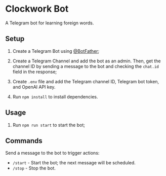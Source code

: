 # Clockwork Bot

A Telegram bot for learning foreign words.

## Setup

1. Create a Telegram Bot using [@BotFather](https://t.me/botfather);

1. Create a Telegram Channel and add the bot as an admin. Then, get the channel ID by sending a message to the bot and
   checking the `chat.id` field in the response;

1. Create `.env` file and add the Telegram channel ID, Telegram bot token, and OpenAI API key.

1. Run `npm install` to install dependencies.

## Usage

1. Run `npm run start` to start the bot;

## Commands

Send a message to the bot to trigger actions:

- `/start` - Start the bot; the next message will be scheduled.
- `/stop` - Stop the bot.

